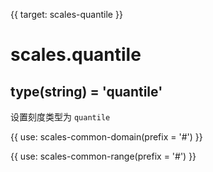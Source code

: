 {{ target: scales-quantile }}

# scales.quantile

## type(string) = 'quantile'

设置刻度类型为 `quantile`

{{ use: scales-common-domain(prefix = '#') }}

{{ use: scales-common-range(prefix = '#') }}
